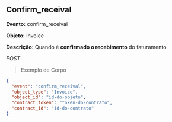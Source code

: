## Confirm_receival

<strong>Evento:</strong> confirm_receival

<strong>Objeto:</strong> Invoice

<strong>Descrição:</strong>
Quando é <strong>confirmado o recebimento</strong> do faturamento

<div class="api-endpoint">
  <div class="endpoint-data">
      <i class="label label-get">POST</i>
  </div>
</div>


> Exemplo de Corpo

```json
{
  "event": "confirm_receival",
  "object_type": "Invoice",
  "object_id": "id-do-objeto",
  "contract_token": "token-do-contrato",
  "contract_id": "id-do-contrato"
}
```
